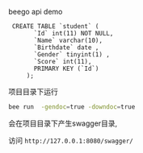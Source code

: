 beego api demo

```mysql
 CREATE TABLE `student` ( 
       `Id` int(11) NOT NULL, 
       `Name` varchar(10), 
       `Birthdate` date , 
       `Gender` tinyint(1) , 
       `Score` int(11), 
       PRIMARY KEY (`Id`) 
     );
```
项目目录下运行 
```bash
bee run  -gendoc=true -downdoc=true
```
会在项目目录下产生swagger目录,

访问
`http://127.0.0.1:8080/swagger/`
